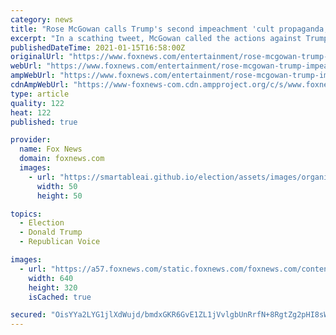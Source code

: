 ```yaml
---
category: news
title: "Rose McGowan calls Trump's second impeachment 'cult propaganda,' 'a theater of mass distraction'"
excerpt: "In a scathing tweet, McGowan called the actions against Trump cultlike which is something she's said numerous times in the past about Hollywood. \"This impeachment is Cult propaganda. A theater of mass distraction."
publishedDateTime: 2021-01-15T16:58:00Z
originalUrl: "https://www.foxnews.com/entertainment/rose-mcgowan-trump-impeachment-cult-propaganda-mass-distraction"
webUrl: "https://www.foxnews.com/entertainment/rose-mcgowan-trump-impeachment-cult-propaganda-mass-distraction"
ampWebUrl: "https://www.foxnews.com/entertainment/rose-mcgowan-trump-impeachment-cult-propaganda-mass-distraction.amp"
cdnAmpWebUrl: "https://www-foxnews-com.cdn.ampproject.org/c/s/www.foxnews.com/entertainment/rose-mcgowan-trump-impeachment-cult-propaganda-mass-distraction.amp"
type: article
quality: 122
heat: 122
published: true

provider:
  name: Fox News
  domain: foxnews.com
  images:
    - url: "https://smartableai.github.io/election/assets/images/organizations/foxnews.com-50x50.jpg"
      width: 50
      height: 50

topics:
  - Election
  - Donald Trump
  - Republican Voice

images:
  - url: "https://a57.foxnews.com/static.foxnews.com/foxnews.com/content/uploads/2020/12/640/320/Rose-McGowan.jpg?ve=1&tl=1"
    width: 640
    height: 320
    isCached: true

secured: "OisYYa2LYG1jlXdWujd/bmdxGKR6GvE1ZL1jVvlgbUnRrfN+8RgtZg2pHI8sWFrbzIlXWAw2B8TBgMAlcYuWnSLd9X7upPjusin9l+kEXnWZbyV9oyihEiK8BiOS6G+fST8cvcMDCNlZKAQGL6WtMVs2fSMKoXwWQKK+m5vlmRHhSzsV3BAx3XtKGMesW6B/RlnSvJYwMJIAcw18RlJ9bLEXHMc/Sm3HvULrF+iP8nDZ8NfGFIJjSBoljuJ+J+pQNvgim/rs8zgmPpc7pEV2QW35/TUKUA7Ot3cA365YcEV618k0UVHkDmo8a6GA1wzKdtJZqZMNbrfd3A/+cdY3YcKSiLWLLy5QaH64KQAWFJQ=;EzMjCZlUGkSraMCIhEBy3w=="
---
```


